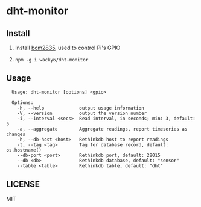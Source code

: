 dht-monitor
===



## Install
1. Install [bcm2835](http://www.airspayce.com/mikem/bcm2835/index.html), used to control Pi's GPIO

2. `npm -g i wacky6/dht-monitor`



## Usage
```
  Usage: dht-monitor [options] <gpio>

  Options:
    -h, --help             output usage information
    -V, --version          output the version number
    -i, --interval <secs>  Read interval, in seconds; min: 3, default: 5
    -a, --aggregate        Aggregate readings, report timeseries as changes
    -h, --db-host <host>   Rethinkdb host to report readings
    -t, --tag <tag>        Tag for database record, default: os.hostname()
    --db-port <port>       Rethinkdb port, default: 28015
    --db <db>              Rethinkdb database, default: "sensor"
    --table <table>        Rethinkdb table, default: "dht"
```



## LICENSE
MIT
